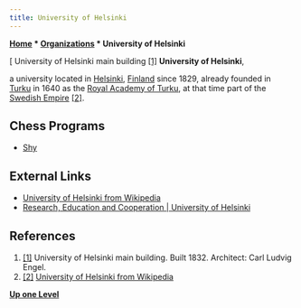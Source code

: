 ```yaml
---
title: University of Helsinki
---
```

**[Home](Home "Home") \* [Organizations](Organizations "Organizations") \* University of Helsinki**



[ University of Helsinki main building <a id="cite-note-1" href="#cite-ref-1">[1]</a>
**University of Helsinki**,  

a university located in [Helsinki](https://en.wikipedia.org/wiki/Helsinki), [Finland](https://en.wikipedia.org/wiki/Finland) since 1829, already founded in [Turku](https://en.wikipedia.org/wiki/Turku) in 1640 as the [Royal Academy of Turku](https://en.wikipedia.org/wiki/Royal_Academy_of_Turku), at that time part of the [Swedish Empire](https://en.wikipedia.org/wiki/Swedish_Empire) <a id="cite-note-2" href="#cite-ref-2">[2]</a>.



## Chess Programs


* [Shy](Shy "Shy")


## External Links


* [University of Helsinki from Wikipedia](https://en.wikipedia.org/wiki/University_of_Helsinki)
* [Research, Education and Cooperation | University of Helsinki](https://www.helsinki.fi/en)


## References


1. <a id="cite-ref-1" href="#cite-note-1">[1]</a>  University of Helsinki main building. Built 1832. Architect: Carl Ludvig Engel.
2. <a id="cite-ref-2" href="#cite-note-2">[2]</a> [University of Helsinki from Wikipedia](https://en.wikipedia.org/wiki/University_of_Helsinki)

**[Up one Level](Organizations "Organizations")**







 
